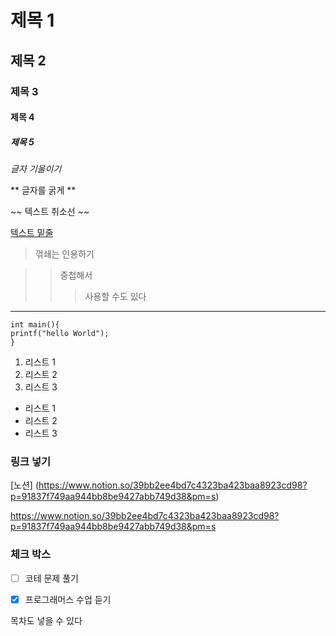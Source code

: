 
# 제목 1
## 제목 2
### 제목 3
#### 제목 4
##### 제목 5

*글자 기울이기*

** 글자를 굵게 **

~~ 텍스트 취소선 ~~

<u>텍스트 밑줄 </u>

> 꺾쇄는 인용하기

>> 중첩해서
>>> 사용할 수도 있다


___

```
int main(){
printf("hello World");
}
```

1. 리스트 1
2. 리스트 2
3. 리스트 3

* 리스트 1
* 리스트 2 
* 리스트 3


### 링크 넣기


[노션] (https://www.notion.so/39bb2ee4bd7c4323ba423baa8923cd98?p=91837f749aa944bb8be9427abb749d38&pm=s)

<https://www.notion.so/39bb2ee4bd7c4323ba423baa8923cd98?p=91837f749aa944bb8be9427abb749d38&pm=s>


### 체크 박스

- [ ] 코테 문제 풀기

- [x] 프로그래머스 수업 듣기

 목차도 넣을 수 있다


